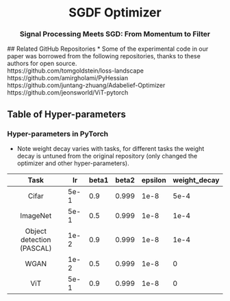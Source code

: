 <h1 align="center">SGDF Optimizer</h1>
<h3 align="center">Signal Processing Meets SGD: From Momentum to Filter</h3>
## Related GitHub Repositories
* Some of the experimental code in our paper was borrowed from the following repositories, thanks to these authors for open source.
<br> https://github.com/tomgoldstein/loss-landscape
<br> https://github.com/amirgholami/PyHessian
<br> https://github.com/juntang-zhuang/Adabelief-Optimizer
<br> https://github.com/jeonsworld/ViT-pytorch


## Table of Hyper-parameters 
### Hyper-parameters in PyTorch
* Note weight decay varies with tasks, for different tasks the weight decay is untuned from the original repository (only changed the optimizer and other hyper-parameters).

|   Task   |  lr | beta1 | beta2 | epsilon | weight_decay | 
|:--------:|-----|-------|-------|---------|--------------|
| Cifar    | 5e-1 | 0.9   | 0.999 | 1e-8    | 5e-4        | 
| ImageNet | 5e-1 |0.5   | 0.999 | 1e-8    | 1e-4         | 
| Object detection (PASCAL) | 1e-2 | 0.9   | 0.999 | 1e-8 | 1e-4         | 
| WGAN | 1e-2 |0.5| 0.999 | 1e-8   | 0            | 
| ViT | 5e-1 |0.9| 0.999 | 1e-8   | 0            | 

